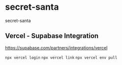 # secret-santa

secret-santa

## Vercel - Supabase Integration

https://supabase.com/partners/integrations/vercel

`npx vercel login`
`npx vercel link`
`npx vercel env pull`
